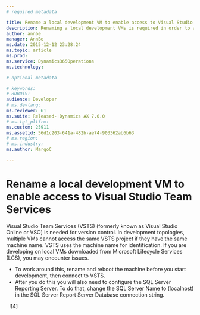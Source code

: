 ```yaml
---
# required metadata

title: Rename a local development VM to enable access to Visual Studio Team Services | Microsoft Docs
description: Renaming a local development VMs is required in order to access a VSTS project across multiple machines.
author: annbe
manager: AnnBe
ms.date: 2015-12-12 23:28:24
ms.topic: article
ms.prod: 
ms.service: Dynamics365Operations
ms.technology: 

# optional metadata

# keywords: 
# ROBOTS: 
audience: Developer
# ms.devlang: 
ms.reviewer: 61
ms.suite: Released- Dynamics AX 7.0.0
# ms.tgt_pltfrm: 
ms.custom: 25911
ms.assetid: 56d1c203-641a-482b-ae74-903362ab6b63
# ms.region: 
# ms.industry: 
ms.author: MargoC

---
```


# Rename a local development VM to enable access to Visual Studio Team Services

Visual Studio Team Services (VSTS) (formerly known as Visual Studio Online or VSO) is needed for version control. In development topologies, multiple VMs cannot access the same VSTS project if they have the same machine name. VSTS uses the machine name for identification. If you are developing on local VMs downloaded from Microsoft Lifecycle Services (LCS), you may encounter issues.

-   To work around this, rename and reboot the machine before you start development, then connect to VSTS.
-   After you do this you will also need to configure the SQL Server Reporting Server. To do that, change the SQL Server Name to (localhost) in the SQL Server Report Server Database connection string.

  ![4]

